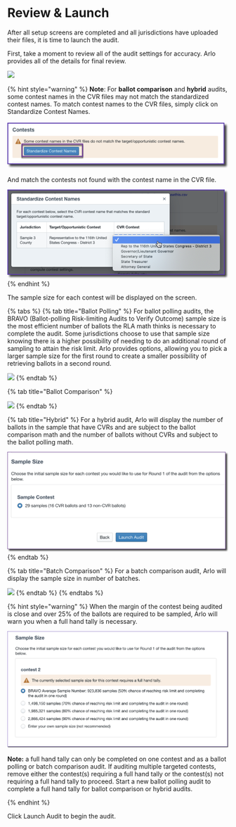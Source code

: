 # Review & Launch

After all setup screens are completed and all jurisdictions have uploaded their files, it is time to launch the audit. &#x20;

First, take a moment to review all of the audit settings for accuracy.  Arlo provides all of the details for final review.

![](https://lh4.googleusercontent.com/LWsZxt32ppZk4rcOoKyg0gGU-L81RLwjuIVAKY61y0IbyUqDPli7DcNMEzvm1BzsLnfCiZUNOnaRMGg5JqVJCSkDG0lGxmRi9cpfYDSqHSboef2H5bkmPX13x0vbSYJ-jsYvzYQO)

{% hint style="warning" %}
**Note**: For **ballot comparison** and **hybrid** audits, some contest names in the CVR files may not match the standardized contest names. To match contest names to the CVR files, simply click on Standardize Contest Names.\
\
&#x20;![](<../../.gitbook/assets/image (60).png>)&#x20;

And match the contests not found with the contest name in the CVR file.

![](<../../.gitbook/assets/image (61).png>)&#x20;
{% endhint %}

The sample size for each contest will be displayed on the screen.&#x20;

{% tabs %}
{% tab title="Ballot Polling" %}
For ballot polling audits, the BRAVO (Ballot-polling Risk-limiting Audits to Verify Outcome) sample size is the most efficient number of ballots the RLA math thinks is necessary to complete the audit. Some jurisdictions choose to use that sample size knowing there is a higher possibility of needing to do an additional round of sampling to attain the risk limit. Arlo provides options, allowing you to pick a larger sample size for the first round to create a smaller possibility of retrieving ballots in a second round.

![](https://lh5.googleusercontent.com/5AGTIMPiihrd4xt9ECfz7mfeTDNtTwGkbjNOuTmOryyTu0KvqXD524p4iuRqSg6qs7bCm-qXMnQ8T5oFhngEvFNoeePC1Bc0b2R2hlYxp-Sb\_qRsrDpdUiZdWMSNlsgmf8PNnHa5)
{% endtab %}

{% tab title="Ballot Comparison" %}


![](https://lh3.googleusercontent.com/CVsG894AF2dFP2L\_AeBoUVeS19lxRtLoUSlKMZzRquEpJKp7OPYaLd-Jc3hoTrDvw27awpip2KzVhgLqm11fiJN4vkEwZHChTP-1siTfoAMaaflFhq4p5dmnuqJY5BDy6PZshi4y)
{% endtab %}

{% tab title="Hybrid" %}
For a hybrid audit, Arlo will display the number of ballots in the sample that have CVRs and are subject to the ballot comparison math and the number of ballots without CVRs and subject to the ballot polling math.

![](<../../.gitbook/assets/image (20).png>)
{% endtab %}

{% tab title="Batch Comparison" %}
For a batch comparison audit, Arlo will display the sample size in number of batches.

![](https://lh4.googleusercontent.com/YXUZ9aycdWcAJTTKFa3a8qE3Ut76pAMr2UV8daZe-qrt2UPyA1gPxxG9IC8bMNpVKDeA6Lln5qu-8a4aDD2Wc81OXXZIlQcwPtrW\_UTPkCjKYS1kNNGhLWHV5GlcS8Uim1mXOw3G)
{% endtab %}
{% endtabs %}

{% hint style="warning" %}
When the margin of the contest being audited is close and over 25% of the ballots are required to be sampled, Arlo will warn you when a full hand tally is necessary.&#x20;



![](<../../.gitbook/assets/image (73).png>)

&#x20;

**Note:** a full hand tally can only be completed on one contest and as a ballot polling or batch comparison audit.  If auditing multiple targeted contests, remove either the contest(s) requiring a full hand tally or the contest(s) not requiring a full hand tally to proceed. Start a new ballot polling audit to complete a full hand tally for ballot comparison or hybrid audits.&#x20;

&#x20;
{% endhint %}

Click Launch Audit to begin the audit.

